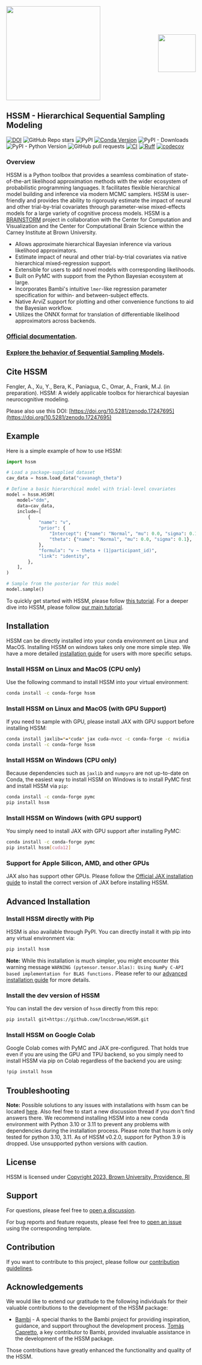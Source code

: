 <div style="position: relative; width: 100%;">
  <img src="docs/images/mainlogo.png" style="width: 250px;">
  <a href="https://ccbs.carney.brown.edu/brainstorm" style="position: absolute; right: 0; top: 50%; transform: translateY(-50%);">
    <img src="docs/images/Brain-Bolt-%2B-Circuits.gif" style="width: 100px;">
  </a>
</div>

## HSSM - Hierarchical Sequential Sampling Modeling

[![DOI](https://zenodo.org/badge/545006401.svg)](https://doi.org/10.5281/zenodo.17247695)
![GitHub Repo stars](https://img.shields.io/github/stars/lnccbrown/HSSM)
![PyPI](https://img.shields.io/pypi/v/hssm)
[![Conda Version](https://img.shields.io/conda/vn/conda-forge/hssm.svg)](https://anaconda.org/conda-forge/hssm)
![PyPI - Downloads](https://img.shields.io/pypi/dm/HSSM?link=https%3A%2F%2Fpypi.org%2Fproject%2Fhssm%2F)
![PyPI - Python Version](https://img.shields.io/pypi/pyversions/hssm)
![GitHub pull requests](https://img.shields.io/github/issues-pr/lnccbrown/HSSM)
[![CI](https://github.com/lnccbrown/HSSM/actions/workflows/run_tests.yml/badge.svg?branch=main)](https://github.com/lnccbrown/HSSM/actions/workflows/run_tests.yml)
[![Ruff](https://img.shields.io/endpoint?url=https://raw.githubusercontent.com/astral-sh/ruff/main/assets/badge/v2.json)](https://github.com/astral-sh/ruff)
[![codecov](https://codecov.io/gh/lnccbrown/HSSM/branch/main/graph/badge.svg)](https://codecov.io/gh/lnccbrown/HSSM)

### Overview

HSSM is a Python toolbox that provides a seamless combination of
state-of-the-art likelihood approximation methods with the wider ecosystem of
probabilistic programming languages. It facilitates flexible hierarchical model
building and inference via modern MCMC samplers. HSSM is user-friendly and
provides the ability to rigorously estimate the impact of neural and other
trial-by-trial covariates through parameter-wise mixed-effects models for a
large variety of cognitive process models. HSSM is a
<a href="https://ccbs.carney.brown.edu/brainstorm">BRAINSTORM</a> project in
collaboration with the Center for Computation and Visualization and the Center
for Computational Brain Science within the Carney Institute at Brown University.

- Allows approximate hierarchical Bayesian inference via various likelihood
  approximators.
- Estimate impact of neural and other trial-by-trial covariates via native
  hierarchical mixed-regression support.
- Extensible for users to add novel models with corresponding likelihoods.
- Built on PyMC with support from the Python Bayesian ecosystem at large.
- Incorporates Bambi's intuitive `lmer`-like regression parameter specification
  for within- and between-subject effects.
- Native ArviZ support for plotting and other convenience functions to aid the
  Bayesian workflow.
- Utilizes the ONNX format for translation of differentiable likelihood
  approximators across backends.

### [Official documentation](https://lnccbrown.github.io/HSSM/).

### [Explore the behavior of Sequential Sampling Models](https://franklab-ssms-gui.hf.space/).

## Cite HSSM

Fengler, A., Xu, Y., Bera, K., Paniagua, C.,  Omar, A., Frank, M.J. (in preparation). HSSM: A
widely applicable toolbox for hierarchical bayesian neurocognitive modeling.

Please also use this DOI: [https://doi.org/10.5281/zenodo.17247695](https://doi.org/10.5281/zenodo.17247695)

## Example

Here is a simple example of how to use HSSM:

```python
import hssm

# Load a package-supplied dataset
cav_data = hssm.load_data("cavanagh_theta")

# Define a basic hierarchical model with trial-level covariates
model = hssm.HSSM(
    model="ddm",
    data=cav_data,
    include=[
        {
            "name": "v",
            "prior": {
                "Intercept": {"name": "Normal", "mu": 0.0, "sigma": 0.1},
                "theta": {"name": "Normal", "mu": 0.0, "sigma": 0.1},
            },
            "formula": "v ~ theta + (1|participant_id)",
            "link": "identity",
        },
    ],
)

# Sample from the posterior for this model
model.sample()
```

To quickly get started with HSSM, please follow
[this tutorial](https://lnccbrown.github.io/HSSM/getting_started/getting_started/).
For a deeper dive into HSSM, please follow
[our main tutorial](https://lnccbrown.github.io/HSSM/tutorials/main_tutorial/).

## Installation

HSSM can be directly installed into your conda environment on Linux and MacOS.
Installing HSSM on windows takes only one more simple step. We have a more
detailed
[installation guide](https://lnccbrown.github.io/HSSM/getting_started/installation/)
for users with more specific setups.

### Install HSSM on Linux and MacOS (CPU only)

Use the following command to install HSSM into your virtual environment:

```bash
conda install -c conda-forge hssm
```

### Install HSSM on Linux and MacOS (with GPU Support)

If you need to sample with GPU, please install JAX with GPU support before
installing HSSM:

```bash
conda install jaxlib=*=*cuda* jax cuda-nvcc -c conda-forge -c nvidia
conda install -c conda-forge hssm
```

### Install HSSM on Windows (CPU only)

Because dependencies such as `jaxlib` and `numpyro` are not up-to-date on Conda,
the easiest way to install HSSM on Windows is to install PyMC first and install
HSSM via `pip`:

```bash
conda install -c conda-forge pymc
pip install hssm
```

### Install HSSM on Windows (with GPU support)

You simply need to install JAX with GPU support after installing PyMC:

```bash
conda install -c conda-forge pymc
pip install hssm[cuda12]
```

### Support for Apple Silicon, AMD, and other GPUs

JAX also has support other GPUs. Please follow the
[Official JAX installation guide](https://jax.readthedocs.io/en/latest/installation.html)
to install the correct version of JAX before installing HSSM.

## Advanced Installation

### Install HSSM directly with Pip

HSSM is also available through PyPI. You can directly install it with pip into
any virtual environment via:

```bash
pip install hssm
```

**Note:** While this installation is much simpler, you might encounter this
warning message
`WARNING (pytensor.tensor.blas): Using NumPy C-API based implementation for BLAS functions.`
Please refer to our
[advanced installation guide](https://lnccbrown.github.io/HSSM/getting_started/installation/)
for more details.

### Install the dev version of HSSM

You can install the dev version of `hssm` directly from this repo:

```bash
pip install git+https://github.com/lnccbrown/HSSM.git
```

### Install HSSM on Google Colab

Google Colab comes with PyMC and JAX pre-configured. That holds true even if you
are using the GPU and TPU backend, so you simply need to install HSSM via pip on
Colab regardless of the backend you are using:

```bash
!pip install hssm
```

## Troubleshooting

**Note:** Possible solutions to any issues with installations with hssm can be
located [here](https://github.com/lnccbrown/HSSM/discussions). Also feel free to
start a new discussion thread if you don't find answers there. We recommend
installing HSSM into a new conda environment with Python 3.10 or 3.11 to prevent
any problems with dependencies during the installation process. Please note that
hssm is only tested for python 3.10, 3.11. As of HSSM v0.2.0, support for Python
3.9 is dropped. Use unsupported python versions with caution.

## License

HSSM is licensed under
[Copyright 2023, Brown University, Providence, RI](LICENSE)

## Support

For questions, please feel free to
[open a discussion](https://github.com/lnccbrown/HSSM/discussions).

For bug reports and feature requests, please feel free to
[open an issue](https://github.com/lnccbrown/HSSM/issues) using the
corresponding template.

## Contribution

If you want to contribute to this project, please follow our
[contribution guidelines](docs/CONTRIBUTING.md).

## Acknowledgements

We would like to extend our gratitude to the following individuals for their
valuable contributions to the development of the HSSM package:

- [Bambi](https://github.com/bambinos/bambi) - A special thanks to the Bambi
  project for providing inspiration, guidance, and support throughout the
  development process. [Tomás Capretto](https://github.com/tomicapretto), a key
  contributor to Bambi, provided invaluable assistance in the development of the
  HSSM package.

Those contributions have greatly enhanced the functionality and quality of the
HSSM.
